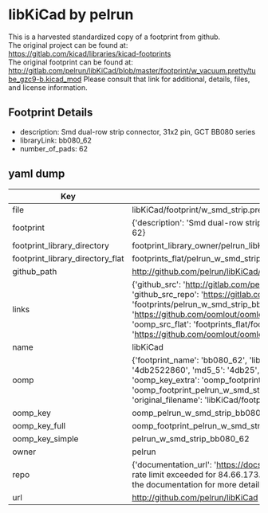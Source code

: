 # libKiCad by pelrun  
This is a harvested standardized copy of a footprint from github.  
The original project can be found at:  
https://gitlab.com/kicad/libraries/kicad-footprints  
The original footprint can be found at:
http://gitlab.com/pelrun/libKiCad/blob/master/footprint/w_vacuum.pretty/tube_gzc9-b.kicad_mod
Please consult that link for additional, details, files, and license information.  
## Footprint Details
* description: Smd dual-row strip connector, 31x2 pin, GCT BB080 series  
* libraryLink: bb080_62  
* number_of_pads: 62  
## yaml dump  
| Key | Value |  
| --- | --- |  
| file | libKiCad/footprint/w_smd_strip.pretty/bb080_62.kicad_mod |  
| footprint | {'description': 'Smd dual-row strip connector, 31x2 pin, GCT BB080 series', 'libraryLink': 'bb080_62', 'number_of_pads': 62} |  
| footprint_library_directory | footprint_library_owner/pelrun_libKiCad |  
| footprint_library_directory_flat | footprints_flat/pelrun_w_smd_strip_bb080_62/working |  
| github_path | http://github.com/pelrun/libKiCad/blob/master/footprint/w_smd_strip.pretty/bb080_62.kicad_mod |  
| links | {'github_src': 'http://gitlab.com/pelrun/libKiCad/blob/master/footprint/w_vacuum.pretty/tube_gzc9-b.kicad_mod', 'github_src_repo': 'https://gitlab.com/kicad/libraries/kicad-footprints', 'oomp_bot': 'footprints/pelrun_w_smd_strip_bb080_62/working', 'oomp_bot_github': 'https://github.com/oomlout/oomlout_oomp_footprint_bot/tree/main/footprints/pelrun_w_smd_strip_bb080_62/working', 'oomp_src_flat': 'footprints_flat/footprints_flat/pelrun_w_smd_strip_bb080_62/working', 'oomp_src_flat_github': 'https://github.com/oomlout/oomlout_oomp_footprint_src/tree/main/footprints_flat/pelrun_w_smd_strip_bb080_62/working'} |  
| name | libKiCad |  
| oomp | {'footprint_name': 'bb080_62', 'library_name': 'w_smd_strip', 'md5': '4db25228607ab6122e97fa3a18bd158c', 'md5_10': '4db2522860', 'md5_5': '4db25', 'md5_6': '4db252', 'oomp_key': 'oomp_pelrun_w_smd_strip_bb080_62', 'oomp_key_extra': 'oomp_footprint_pelrun_w_smd_strip_bb080_62', 'oomp_key_full': 'oomp_footprint_pelrun_w_smd_strip_bb080_62_4db252', 'oomp_key_simple': 'pelrun_w_smd_strip_bb080_62', 'original_filename': 'libKiCad/footprint/w_smd_strip.pretty/bb080_62.kicad_mod', 'owner_name': 'pelrun'} |  
| oomp_key | oomp_pelrun_w_smd_strip_bb080_62 |  
| oomp_key_full | oomp_footprint_pelrun_w_smd_strip_bb080_62 |  
| oomp_key_simple | pelrun_w_smd_strip_bb080_62 |  
| owner | pelrun |  
| repo | {'documentation_url': 'https://docs.github.com/rest/overview/resources-in-the-rest-api#rate-limiting', 'message': "API rate limit exceeded for 84.66.173.59. (But here's the good news: Authenticated requests get a higher rate limit. Check out the documentation for more details.)"} |  
| url | http://github.com/pelrun/libKiCad |  

